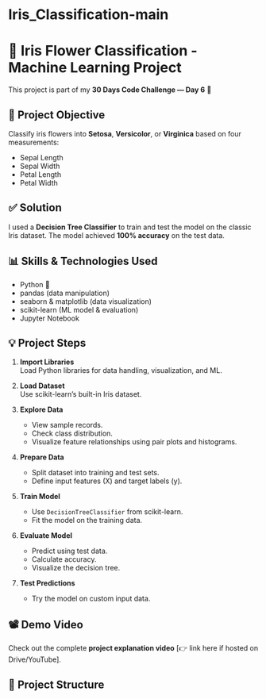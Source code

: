 # Iris_Classification-main
# 🌸 Iris Flower Classification - Machine Learning Project

This project is part of my **30 Days Code Challenge — Day 6** 🚀

## 📍 Project Objective

Classify iris flowers into **Setosa**, **Versicolor**, or **Virginica** based on four measurements:
- Sepal Length
- Sepal Width
- Petal Length
- Petal Width

## ✅ Solution

I used a **Decision Tree Classifier** to train and test the model on the classic Iris dataset. The model achieved **100% accuracy** on the test data.

## 📊 Skills & Technologies Used

- Python 🐍
- pandas (data manipulation)
- seaborn & matplotlib (data visualization)
- scikit-learn (ML model & evaluation)
- Jupyter Notebook

## 💡 Project Steps

1. **Import Libraries**  
   Load Python libraries for data handling, visualization, and ML.

2. **Load Dataset**  
   Use scikit-learn’s built-in Iris dataset.

3. **Explore Data**  
   - View sample records.
   - Check class distribution.
   - Visualize feature relationships using pair plots and histograms.

4. **Prepare Data**  
   - Split dataset into training and test sets.
   - Define input features (X) and target labels (y).

5. **Train Model**  
   - Use `DecisionTreeClassifier` from scikit-learn.
   - Fit the model on the training data.

6. **Evaluate Model**  
   - Predict using test data.
   - Calculate accuracy.
   - Visualize the decision tree.

7. **Test Predictions**  
   - Try the model on custom input data.

## 📽️ Demo Video

Check out the complete **project explanation video** [👉 link here if hosted on Drive/YouTube].

## 📁 Project Structure

